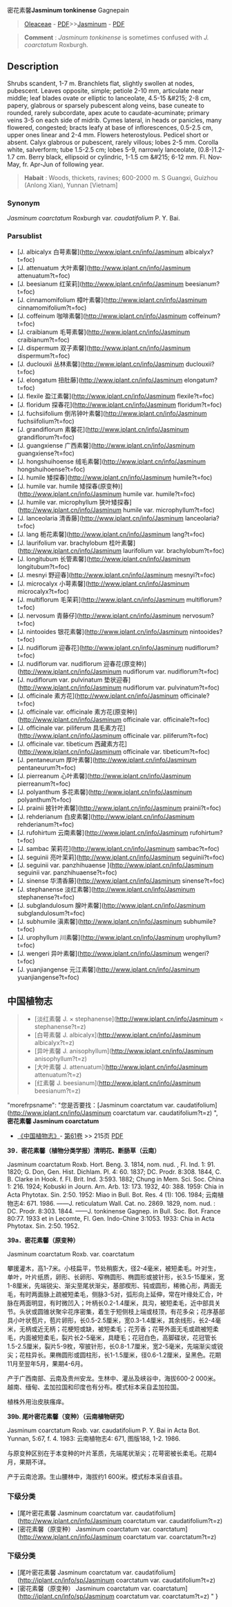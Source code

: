 密花素馨**Jasminum tonkinense** Gagnepain

> [Oleaceae](http://www.iplant.cn/info/Oleaceae?t=foc) - [PDF](http://www.iplant.cn/foc/pdf/Oleaceae.pdf)>>[Jasminum](http://www.iplant.cn/info/Jasminum?t=foc) - [PDF](http://www.iplant.cn/foc/pdf/Jasminum.pdf)


> **Comment** : 
> *Jasminum tonkinense* is sometimes confused with *J. coarctatum* Roxburgh.

## Description

Shrubs scandent, 1-7 m. Branchlets flat, slightly swollen at nodes, pubescent. Leaves opposite, simple; petiole 2-10 mm, articulate near middle; leaf blades ovate or elliptic to lanceolate, 4.5-15 &amp;#215; 2-8 cm, papery, glabrous or sparsely pubescent along veins, base cuneate to rounded, rarely subcordate, apex acute to caudate-acuminate; primary veins 3-5 on each side of midrib. Cymes lateral, in heads or panicles, many flowered, congested; bracts leafy at base of inflorescences, 0.5-2.5 cm, upper ones linear and 2-4 mm. Flowers heterostylous. Pedicel short or absent. Calyx glabrous or pubescent, rarely villous; lobes 2-5 mm. Corolla white, salverform; tube 1.5-2.5 cm; lobes 5-9, narrowly lanceolate, (0.8-)1.2-1.7 cm. Berry black, ellipsoid or cylindric, 1-1.5 cm &amp;#215; 6-12 mm. Fl. Nov-May, fr. Apr-Jun of following year.


> **Habait** : 
> Woods, thickets, ravines; 600-2000 m. S Guangxi, Guizhou (Anlong Xian), Yunnan [Vietnam]

### Synonym
*Jasminum coarctatum* Roxburgh var. *caudatifolium* P. Y. Bai.

### Parsublist

* [J.  albicalyx  白萼素馨](http://www.iplant.cn/info/Jasminum albicalyx?t=foc)
* [J.  attenuatum  大叶素馨](http://www.iplant.cn/info/Jasminum attenuatum?t=foc)
* [J.  beesianum  红茉莉](http://www.iplant.cn/info/Jasminum beesianum?t=foc)
* [J.  cinnamomifolium  樟叶素馨](http://www.iplant.cn/info/Jasminum cinnamomifolium?t=foc)
* [J.  coffeinum  咖啡素馨](http://www.iplant.cn/info/Jasminum coffeinum?t=foc)
* [J.  craibianum  毛萼素馨](http://www.iplant.cn/info/Jasminum craibianum?t=foc)
* [J.  dispermum  双子素馨](http://www.iplant.cn/info/Jasminum dispermum?t=foc)
* [J.  duclouxii  丛林素馨](http://www.iplant.cn/info/Jasminum duclouxii?t=foc)
* [J.  elongatum  扭肚藤](http://www.iplant.cn/info/Jasminum elongatum?t=foc)
* [J.  flexile  盈江素馨](http://www.iplant.cn/info/Jasminum flexile?t=foc)
* [J.  floridum  探春花](http://www.iplant.cn/info/Jasminum floridum?t=foc)
* [J.  fuchsiifolium  倒吊钟叶素馨](http://www.iplant.cn/info/Jasminum fuchsiifolium?t=foc)
* [J.  grandiflorum  素馨花](http://www.iplant.cn/info/Jasminum grandiflorum?t=foc)
* [J.  guangxiense  广西素馨](http://www.iplant.cn/info/Jasminum guangxiense?t=foc)
* [J.  hongshuihoense  绒毛素馨](http://www.iplant.cn/info/Jasminum hongshuihoense?t=foc)
* [J.  humile  矮探春](http://www.iplant.cn/info/Jasminum humile?t=foc)
* [J.  humile var. humile  矮探春(原变种)](http://www.iplant.cn/info/Jasminum humile var. humile?t=foc)
* [J.  humile var. microphyllum  狭叶矮探春](http://www.iplant.cn/info/Jasminum humile var. microphyllum?t=foc)
* [J.  lanceolaria  清香藤](http://www.iplant.cn/info/Jasminum lanceolaria?t=foc)
* [J.  lang  栀花素馨](http://www.iplant.cn/info/Jasminum lang?t=foc)
* [J.  laurifolium var. brachylobum  桂叶素馨](http://www.iplant.cn/info/Jasminum laurifolium var. brachylobum?t=foc)
* [J.  longitubum  长管素馨](http://www.iplant.cn/info/Jasminum longitubum?t=foc)
* [J.  mesnyi  野迎春](http://www.iplant.cn/info/Jasminum mesnyi?t=foc)
* [J.  microcalyx  小萼素馨](http://www.iplant.cn/info/Jasminum microcalyx?t=foc)
* [J.  multiflorum  毛茉莉](http://www.iplant.cn/info/Jasminum multiflorum?t=foc)
* [J.  nervosum  青藤仔](http://www.iplant.cn/info/Jasminum nervosum?t=foc)
* [J.  nintooides  银花素馨](http://www.iplant.cn/info/Jasminum nintooides?t=foc)
* [J.  nudiflorum  迎春花](http://www.iplant.cn/info/Jasminum nudiflorum?t=foc)
* [J.  nudiflorum var. nudiflorum  迎春花(原变种)](http://www.iplant.cn/info/Jasminum nudiflorum var. nudiflorum?t=foc)
* [J.  nudiflorum var. pulvinatum  垫状迎春](http://www.iplant.cn/info/Jasminum nudiflorum var. pulvinatum?t=foc)
* [J.  officinale  素方花](http://www.iplant.cn/info/Jasminum officinale?t=foc)
* [J.  officinale var. officinale  素方花(原变种)](http://www.iplant.cn/info/Jasminum officinale var. officinale?t=foc)
* [J.  officinale var. piliferum  具毛素方花](http://www.iplant.cn/info/Jasminum officinale var. piliferum?t=foc)
* [J.  officinale var. tibeticum  西藏素方花](http://www.iplant.cn/info/Jasminum officinale var. tibeticum?t=foc)
* [J.  pentaneurum  厚叶素馨](http://www.iplant.cn/info/Jasminum pentaneurum?t=foc)
* [J.  pierreanum  心叶素馨](http://www.iplant.cn/info/Jasminum pierreanum?t=foc)
* [J.  polyanthum  多花素馨](http://www.iplant.cn/info/Jasminum polyanthum?t=foc)
* [J.  prainii  披针叶素馨](http://www.iplant.cn/info/Jasminum prainii?t=foc)
* [J.  rehderianum  白皮素馨](http://www.iplant.cn/info/Jasminum rehderianum?t=foc)
* [J.  rufohirtum  云南素馨](http://www.iplant.cn/info/Jasminum rufohirtum?t=foc)
* [J.  sambac  茉莉花](http://www.iplant.cn/info/Jasminum sambac?t=foc)
* [J.  seguinii  亮叶茉莉](http://www.iplant.cn/info/Jasminum seguinii?t=foc)
* [J.  seguinii var. panzhihuaense  ](http://www.iplant.cn/info/Jasminum seguinii var. panzhihuaense?t=foc)
* [J.  sinense  华清香藤](http://www.iplant.cn/info/Jasminum sinense?t=foc)
* [J.  stephanense  淡红素馨](http://www.iplant.cn/info/Jasminum stephanense?t=foc)
* [J.  subglandulosum  腺叶素馨](http://www.iplant.cn/info/Jasminum subglandulosum?t=foc)
* [J.  subhumile  滇素馨](http://www.iplant.cn/info/Jasminum subhumile?t=foc)
* [J.  urophyllum  川素馨](http://www.iplant.cn/info/Jasminum urophyllum?t=foc)
* [J.  wengeri  异叶素馨](http://www.iplant.cn/info/Jasminum wengeri?t=foc)
* [J.  yuanjiangense  元江素馨](http://www.iplant.cn/info/Jasminum yuanjiangense?t=foc)


## 中国植物志

> * [淡红素馨  J.  × stephanense](http://www.iplant.cn/info/Jasminum × stephanense?t=z)
> * [白萼素馨  J.  albicalyx](http://www.iplant.cn/info/Jasminum albicalyx?t=z)
> * [异叶素馨  J.  anisophyllum](http://www.iplant.cn/info/Jasminum anisophyllum?t=z)
> * [大叶素馨  J.  attenuatum](http://www.iplant.cn/info/Jasminum attenuatum?t=z)
> * [红素馨  J.  beesianum](http://www.iplant.cn/info/Jasminum beesianum?t=z)

  "morefrpsname": "您是否要找：<span class='spantxt'>[Jasminum coarctatum var. caudatifolium](http://www.iplant.cn/info/Jasminum coarctatum var. caudatifolium?t=z) ",
**密花素馨 Jasminum coarctatum**

* [《中国植物志》](http://www.iplant.cn/frps)- [第61卷](http://www.iplant.cn/frps/vol/61) >> 215页 [PDF](http://www.iplant.cn/frps/pdf/61/215.PDF)


**39．密花素馨（植物分类学报）清明花、断肠草（云南）**

Jasminum coarctatum Roxb. Hort. Beng. 3. 1814, nom. nud. , Fl. Ind. 1: 91. 1820; G. Don, Gen. Hist. Dichlam. Pl. 4: 60. 1837; DC. Prodr. 8:308. 1844, C. B. Clarke in Hook. f. Fl. Brit. Ind. 3:593. 1882; Chung in Mem. Sci. Soc. China 1: 216. 1924; Kobuski in Journ. Arn. Arb. 13: 173. 1932, 40: 388. 1959: Chia in Acta Phytotax. Sin. 2:50. 1952: Miao in Bull. Bot. Res. 4 (1): 106. 1984; 云南植物志4: 671. 1986. ——J. reticulatum Wall. Cat. no. 2869. 1829, nom. nud. : DC. Prodr. 8:303. 1844. ——J. tonkinense Gagnep. in Bull. Soc. Bot. France 80:77. 1933 et in Lecomte, Fl. Gen. Indo-Chine 3:1053. 1933: Chia in Acta Phytotax. Sin. 2:50. 1952.

**39a．密花素馨（原变种）**

Jasminum coarctatum Roxb. var. coarctatum

攀援灌木，高1-7米。小枝扁平，节处稍膨大，径2-4毫米，被短柔毛。叶对生，单叶，叶片纸质，卵形、长卵形、窄椭圆形、椭圆形或披针形，长3.5-15厘米，宽1-8厘米，先端锐尖、渐尖至尾状渐尖，基部楔形、钝或圆形，稀微心形，两面无毛，有时两面脉上疏被短柔毛，侧脉3-5对，弧形向上延伸，常在叶缘处汇合，叶脉在两面明显，有时微凹入；叶柄长0.2-1.4厘米，具沟，被短柔毛，近中部具关节。头状或圆锥状聚伞花序密集，着生于短侧枝上端或枝顶，有花多朵；花序基部具小叶状苞片，苞片卵形，长0.5-2.5厘米，宽0.3-1.4厘米，其余线形，长2-4毫米，无柄或近无柄；花梗短或缺，被短柔毛；花芳香；花萼外面无毛或疏被短柔毛，内面被短柔毛，裂片长2-5毫米，具睫毛；花冠白色，高脚碟状，花冠管长1.5-2.5厘米，裂片5-9枚，窄披针形，长0.8-1.7厘米，宽2-5毫米，先端渐尖或锐尖；花柱异长。果椭圆形或圆柱形，长1-1.5厘米，径0.6-1.2厘米，呈黑色。花期11月至翌年5月，果期4-6月。

产于广西南部、云南及贵州安龙。生林中、灌丛及峡谷中，海拔600-2 000米。越南、缅甸、孟加拉国和印度也有分布。模式标本采自孟加拉国。

植株外用治皮肤瘙痒。

**39b. 尾叶密花素馨（变种）（云南植物研究）**

Jasminum coarctatum Roxb. var. caudatifolium P. Y. Bai in Acta Bot. Yunnan, 5:67, f. 4. 1983: 云南植物志4: 671, 图版188, 1-2. 1986.

与原变种区别在于本变种的叶片革质，先端尾状渐尖；花萼密被长柔毛。花期4月，果期不详。

产于云南沧源。生山腰林中，海拔约1 600米。模式标本采自该县。

### 下级分类
* [尾叶密花素馨  Jasminum coarctatum var. caudatifolium](http://www.iplant.cn/info/Jasminum coarctatum var. caudatifolium?t=z)
* [密花素馨（原变种）  Jasminum coarctatum var. coarctatum](http://www.iplant.cn/info/Jasminum coarctatum var. coarctatum?t=z)

### 下级分类
* [尾叶密花素馨  Jasminum coarctatum var. caudatifolium](http://iplant.cn/info/sp/Jasminum coarctatum var. caudatifolium?t=z)
* [密花素馨（原变种）  Jasminum coarctatum var. coarctatum](http://iplant.cn/info/sp/Jasminum coarctatum var. coarctatum?t=z)
"
}